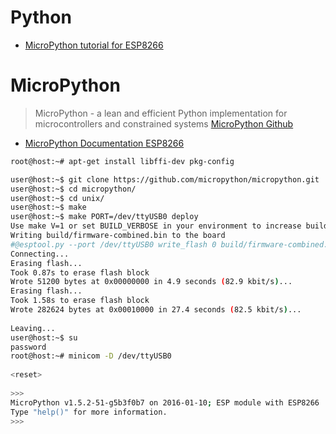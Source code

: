 # Python

- [MicroPython tutorial for ESP8266](https://docs.micropython.org/en/latest/esp8266/esp8266/tutorial/index.html)

# MicroPython

> MicroPython - a lean and efficient Python implementation for microcontrollers and constrained systems [MicroPython Github](https://github.com/micropython/micropython)

- [MicroPython Documentation ESP8266](http://docs.micropython.org/en/v1.8/esp8266/index.html)

```sh
root@host:~# apt-get install libffi-dev pkg-config
```

```sh
user@host:~$ git clone https://github.com/micropython/micropython.git
user@host:~$ cd micropython/
user@host:~$ cd unix/
user@host:~$ make
user@host:~$ make PORT=/dev/ttyUSB0 deploy
Use make V=1 or set BUILD_VERBOSE in your environment to increase build verbosity.
Writing build/firmware-combined.bin to the board
#@esptool.py --port /dev/ttyUSB0 write_flash 0 build/firmware-combined.bin
Connecting...
Erasing flash...
Took 0.87s to erase flash block
Wrote 51200 bytes at 0x00000000 in 4.9 seconds (82.9 kbit/s)...
Erasing flash...
Took 1.58s to erase flash block
Wrote 282624 bytes at 0x00010000 in 27.4 seconds (82.5 kbit/s)...
    
Leaving...
user@host:~$ su
password
root@host:~# minicom -D /dev/ttyUSB0
    
<reset>
    
>>> 
MicroPython v1.5.2-51-g5b3f0b7 on 2016-01-10; ESP module with ESP8266
Type "help()" for more information.
>>> 
```

